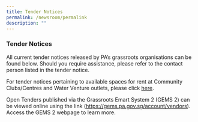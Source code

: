 ```yaml
---
title: Tender Notices
permalink: /newsroom/permalink
description: ""
---
```

### Tender Notices
All current tender notices released by PA’s grassroots organisations can be found below. Should you require assistance, please refer to the contact person listed in the tender notice.

For tender notices pertaining to available spaces for rent at Community Clubs/Centres and Water Venture outlets, please click [here](/our-network/Community-Clubs/Rentals).

Open Tenders published via the Grassroots Emart System 2 (GEMS 2) can be viewed online using the link (https://gems.pa.gov.sg/account/vendors). Access the GEMS 2 webpage to learn more.




